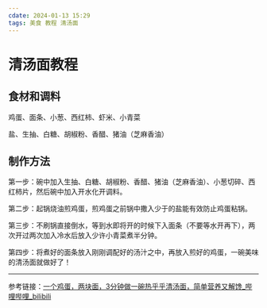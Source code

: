 ```yaml
---
cdate: 2024-01-13 15:29
tags: 美食 教程 清汤面
---
```


# 清汤面教程

## 食材和调料

鸡蛋、面条、小葱、西红柿、虾米、小青菜

盐、生抽、白糖、胡椒粉、香醋、猪油（芝麻香油）

## 制作方法

第一步：碗中加入生抽、白糖、胡椒粉、香醋、猪油（芝麻香油）、小葱切碎、西红柿片，然后碗中加入开水化开调料。

第二步：起锅烧油煎鸡蛋，煎鸡蛋之前锅中撒入少于的盐能有效防止鸡蛋粘锅。

第三步：不刷锅直接倒水，等到水即将开的时候下入面条（不要等水开再下），两次开过两次加入冷水后放入少许小青菜煮半分钟。

第四步：将煮好的面条放入刚刚调配好的汤汁之中，再放入煎好的鸡蛋，一碗美味的清汤面就做好了！

---

参考链接：[一个鸡蛋，两块面，3分钟做一碗热乎乎清汤面，简单营养又解馋_哔哩哔哩_bilibili](https://www.bilibili.com/video/BV1hk4y1Q79o/?spm_id_from=333.1007.top_right_bar_window_default_collection.content.click&vd_source=028202a94fa5d8ef90ee83b8f049c8f8)